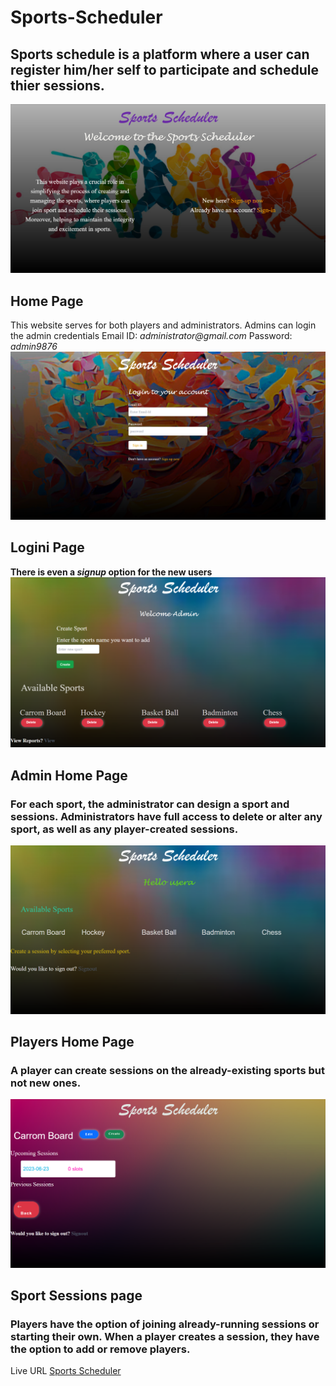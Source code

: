 # Sports-Scheduler
## Sports schedule is a platform where a user can register him/her self to participate and schedule thier sessions. 
![homepage](/screenshots/homepage.png)
## Home Page
This website serves for both players and administrators. Admins can login the admin credentials 
Email ID: _administrator@gmail.com_
Password: _admin9876_
![loginpage](/screenshots/loginpage.png)
## Logini Page
**There is even a _signup_ option for the new users**
![adminhomepage](/screenshots/adminhomepage.png)
## Admin Home Page
### For each sport, the administrator can design a sport and sessions. Administrators have full access to delete or alter any sport, as well as any player-created sessions.
![userhomepage](/screenshots/userhomepage.png)
## Players Home Page
### A player can create sessions on the already-existing sports but not new ones.
![createsession](/screenshots/createsession.png)
## Sport Sessions page
### Players have the option of joining already-running sessions or starting their own. When a player creates a session, they have the option to add or remove players.

Live URL [Sports Scheduler](https://sports-scheduler-archana.onrender.com)
